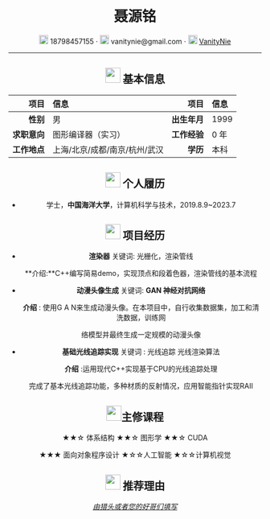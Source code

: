 <center>
     <h1>聂源铭</h1>
     <div>
         <span>
             <img src="assets/phone-solid.svg" width="18px">
             18798457155
         </span>
         ·
         <span>
             <img src="assets/envelope-solid.svg" width="18px">
             vanitynie@gmail.com
         </span>
         ·
         <span>
             <img src="assets/github-brands.svg" width="18px">
             <a href="https://github.com/VanityNie">VanityNie</a>
         </span>

------

## <img src="assets/info-circle-solid.svg" width="30px"> 基本信息

|         项目 | 信息                          |         项目 | 信息                     |
|-------------:|:------------------------------|-------------:|:-------------------------|
|     **性别** | 男                            | **出生年月** | 1999                    |
| **求职意向** | 图形编译器（实习） | **工作经验** | 0 年 |
| **工作地点** | 上海/北京/成都/南京/杭州/武汉 | **学历** | 本科 |

## <img src="assets/graduation-cap-solid.svg" width="30px"> 个人履历

- 学士，**中国海洋大学**，计算机科学与技术，2019.8.9~2023.7

## <img src="assets/project-diagram-solid.svg" width="30px"> 项目经历



- **渲染器**					关键词: 光栅化，渲染管线

   **介绍:**C++编写简易demo，实现顶点和段着色器，渲染管线的基本流程

- **动漫头像生成**      关键词: **GAN 神经对抗网络**

   **介绍** : 使用G A N来生成动漫头像。在本项目中，自行收集数据集，加工和清洗数据，训练网 

  络模型并最终生成一定规模的动漫头像 

- **基础光线追踪实现**     关键词 : 光线追踪  光线渲染算法

   **介绍** :运用现代C++实现基于CPU的光线追踪处理

  完成了基本光线追踪功能，多种材质的反射情况，应用智能指针实现RAII

  

## <img src="assets/book-solid.svg" width="30px">主修课程



★★☆ 体系结构                ★★☆ 图形学                                    ★★☆ CUDA 

★★★ 面向对象程序设计      ★☆☆人工智能 	    ★☆☆计算机视觉

## <img src="assets/comment-solid.svg" width="30px"> 推荐理由

*<u>由猎头或者您的好哥们填写</u>*

